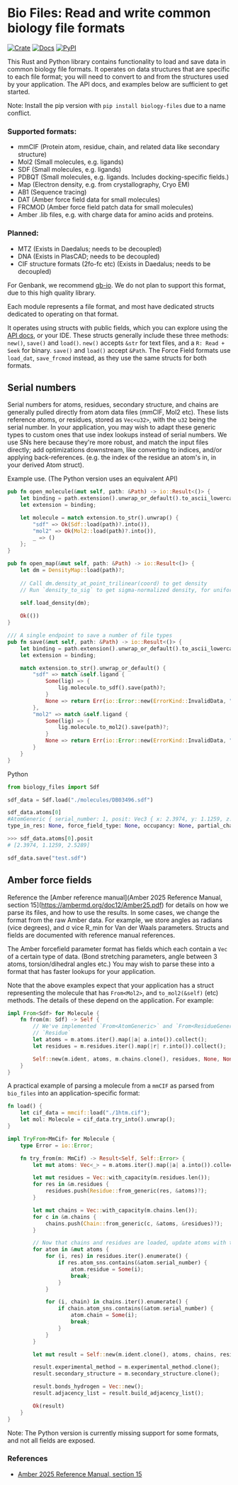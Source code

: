 # Bio Files: Read and write common biology file formats

[![Crate](https://img.shields.io/crates/v/bio_files.svg)](https://crates.io/crates/bio_files)
[![Docs](https://docs.rs/bio_files/badge.svg)](https://docs.rs/bio_files)
[![PyPI](https://img.shields.io/pypi/v/biology-files.svg)](https://pypi.org/project/biology-files)


This Rust and Python library contains functionality to load and save data in common biology file formats. It operates
on data structures that are specific to each file format; you will need to convert to and from the structures
used by your application. The API docs, and examples below are sufficient to get started.

Note: Install the pip version with `pip install biology-files` due to a name conflict.

### Supported formats:
- mmCIF (Protein atom, residue, chain, and related data like secondary structure)
- Mol2 (Small molecules, e.g. ligands)
- SDF (Small molecules, e.g. ligands)
- PDBQT (Small molecules, e.g. ligands. Includes docking-specific fields.)
- Map (Electron density, e.g. from crystallography, Cryo EM)
- AB1 (Sequence tracing)
- DAT (Amber force field data for small molecules)
- FRCMOD (Amber force field patch data for small molecules)
- Amber .lib files, e.g. with charge data for amino acids and proteins.

### Planned:
- MTZ (Exists in Daedalus; needs to be decoupled)
- DNA (Exists in PlasCAD; needs to be decoupled)
- CIF structure formats (2fo-fc etc) (Exists in Daedalus; needs to be decoupled)


For Genbank, we recommend [gb-io](https://docs.rs/gb-io/latest/gb_io/).  We do not plan to support this format, due to this high quality library.

Each module represents a file format, and most have dedicated structs dedicated to operating on that format.

It operates using structs with public fields, which you can explore
using the [API docs](https://docs.rs/bio_files), or your IDE. These structs generally include these three methods: `new()`, 
`save()` and `load()`. `new()` accepts `&str` for text files, and a `R: Read + Seek` for binary. `save()` and
`load()` accept `&Path`.
The Force Field formats use `load_dat`, `save_frcmod` instead, as they use the same structs for both formats.

## Serial numbers
Serial numbers for atoms, residues, secondary structure, and chains are generally pulled directly from atom data files
(mmCIF, Mol2 etc). These lists reference atoms, or residues, stored as `Vec<u32>`, with the `u32` being the serial number.
In your application, you may wish to adapt these generic types to custom ones that use index lookups
instead of serial numbers. We use SNs here because they're more robust, and match the input files directly;
add optimizations downstream, like converting to indices, and/or applying back-references. (e.g. the index of the residue
an atom's in, in your derived Atom struct).

Example use. (The Python version uses an equivalent API)

```rust
pub fn open_molecule(&mut self, path: &Path) -> io::Result<()> {
    let binding = path.extension().unwrap_or_default().to_ascii_lowercase();
    let extension = binding;

    let molecule = match extension.to_str().unwrap() {
        "sdf" => Ok(Sdf::load(path)?.into()),
        "mol2" => Ok(Mol2::load(path)?.into()),
        _ => ()
    };
}

pub fn open_map(&mut self, path: &Path) -> io::Result<()> {
    let dm = DensityMap::load(path)?;
    
    // Call dm.density_at_point_trilinear(coord) to get density
    // Run `density_to_sig` to get sigma-normalized density, for uniform display.
    
    self.load_density(dm);

    Ok(())
}

/// A single endpoint to save a number of file types
pub fn save(&mut self, path: &Path) -> io::Result<()> {
    let binding = path.extension().unwrap_or_default().to_ascii_lowercase();
    let extension = binding;

    match extension.to_str().unwrap_or_default() {
        "sdf" => match &self.ligand {
            Some(lig) => {
                lig.molecule.to_sdf().save(path)?;
            }
            None => return Err(io::Error::new(ErrorKind::InvalidData, "No ligand to save")),
        },
        "mol2" => match &self.ligand {
            Some(lig) => {
                lig.molecule.to_mol2().save(path)?;
            }
            None => return Err(io::Error::new(ErrorKind::InvalidData, "No ligand to save")),
        }
    }
}
```

Python
```python
from biology_files import Sdf

sdf_data = Sdf.load("./molecules/DB03496.sdf")

sdf_data.atoms[0]
#AtomGeneric { serial_number: 1, posit: Vec3 { x: 2.3974, y: 1.1259, z: 2.5289 }, element: Chlorine, 
type_in_res: None, force_field_type: None, occupancy: None, partial_charge: None, hetero: true }

>>> sdf_data.atoms[0].posit
# [2.3974, 1.1259, 2.5289]

sdf_data.save("test.sdf")
```

## Amber force fields

Reference the [Amber reference manual](Amber 2025 Reference Manual, section 15](https://ambermd.org/doc12/Amber25.pdf) 
for details on how we parse its files, and how to use the results. In some cases, we change the format from
the raw Amber data. For example, we store angles as radians (vice degrees), and σ vice R_min for Van der Waals 
parameters. Structs and fields are documented with reference manual references.

The Amber forcefield parameter format has fields which each contain a `Vec` of a certain type of data. (Bond stretching parameters,
angle between 3 atoms, torsion/dihedral angles etc.) You may wish to parse these into a format that has faster lookups 
for your application. 


Note that the above examples expect that your application has a struct representing the molecule that has
`From<Mol2>`, and `to_mol2(&self)` (etc) methods. The details of these depend on the application. For example:

```rust
impl From<Sdf> for Molecule {
    fn from(m: Sdf) -> Self {
        // We've implemented `From<AtomGeneric>` and `From<ResidueGeneric>` for our application's `Atom` and
        // `Residue`
        let atoms = m.atoms.iter().map(|a| a.into()).collect();
        let residues = m.residues.iter().map(|r| r.into()).collect();

        Self::new(m.ident, atoms, m.chains.clone(), residues, None, None);
    }
}
```

A practical example of parsing a molecule from a `mmCIF` as parsed from `bio_files` into an application-specific format:
```rust
fn load() {
    let cif_data = mmcif::load("./1htm.cif");
    let mol: Molecule = cif_data.try_into().unwrap();
}

impl TryFrom<MmCif> for Molecule {
    type Error = io::Error;

    fn try_from(m: MmCif) -> Result<Self, Self::Error> {
        let mut atoms: Vec<_> = m.atoms.iter().map(|a| a.into()).collect();

        let mut residues = Vec::with_capacity(m.residues.len());
        for res in &m.residues {
            residues.push(Residue::from_generic(res, &atoms)?);
        }

        let mut chains = Vec::with_capacity(m.chains.len());
        for c in &m.chains {
            chains.push(Chain::from_generic(c, &atoms, &residues)?);
        }

        // Now that chains and residues are loaded, update atoms with their back-ref index.
        for atom in &mut atoms {
            for (i, res) in residues.iter().enumerate() {
                if res.atom_sns.contains(&atom.serial_number) {
                    atom.residue = Some(i);
                    break;
                }
            }

            for (i, chain) in chains.iter().enumerate() {
                if chain.atom_sns.contains(&atom.serial_number) {
                    atom.chain = Some(i);
                    break;
                }
            }
        }

        let mut result = Self::new(m.ident.clone(), atoms, chains, residues, None, None);

        result.experimental_method = m.experimental_method.clone();
        result.secondary_structure = m.secondary_structure.clone();

        result.bonds_hydrogen = Vec::new();
        result.adjacency_list = result.build_adjacency_list();

        Ok(result)
    }
}
```

Note: The Python version is currently missing support for some formats, and not all fields are exposed.


### References
- [Amber 2025 Reference Manual, section 15](https://ambermd.org/doc12/Amber25.pdf)